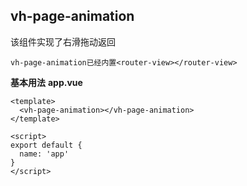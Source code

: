 ## vh-page-animation
该组件实现了右滑拖动返回
```
vh-page-animation已经内置<router-view></router-view>
```
**基本用法**
**app.vue**
``` vue
<template>
  <vh-page-animation></vh-page-animation>
</template>

<script>
export default {
  name: 'app'
}
</script>
```